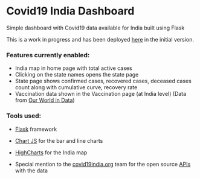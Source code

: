# Covid19 India Dashboard
Simple dashboard with Covid19 data available for India built using Flask

This is a work in progress and has been deployed [here](https://covid-19-india-dashboard-flask.herokuapp.com/) in the initial version.

### Features currently enabled:

- India map in home page with total active cases
- Clicking on the state names opens the state page
- State page shows confirmed cases, recovered cases, deceased cases count along with cumulative curve, recovery rate
- Vaccination data shown in the Vaccination page (at India level) (Data from [Our World in Data](https://github.com/owid/covid-19-data/blob/master/public/data/vaccinations/country_data/India.csv))

### Tools used:
- [Flask](https://flask.palletsprojects.com/en/1.1.x/) framework
- [Chart JS](https://www.chartjs.org/) for the bar and line charts
- [HighCharts](https://www.highcharts.com/) for the India map

- Special mention to the [covid19india.org](https://www.covid19india.org/) team for the open source [APIs](https://api.covid19india.org/) with the data
